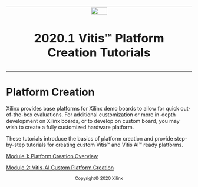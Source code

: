 <table class="sphinxhide">
 <tr>
   <td align="center"><img src="https://www.xilinx.com/content/dam/xilinx/imgs/press/media-kits/corporate/xilinx-logo.png" width="30%"/><h1>2020.1 Vitis™ Platform Creation Tutorials</h1>
   </td>
 </tr>
 <tr>
 <td>
 </td>
 </tr>
</table>

# Platform Creation

Xilinx provides base platforms for Xilinx demo boards to allow for quick out-of-the-box evaluations.
For additional customization or more in-depth development on Xilinx boards, or to develop on custom board,
you may wish to create a fully customized hardware platform.

These tutorials introduce the basics of platform creation and provide step-by-step tutorials for
creating custom Vitis&trade; and Vitis AI&trade; ready platforms.

[Module 1: Platform Creation Overview](./Introduction/01-Overview/README.md)

[Module 2: Vitis-AI Custom Platform Creation](./Introduction/02-Edge-AI-ZCU104/README.md)

<p align="center"><sup>Copyright&copy; 2020 Xilinx</sup></p>
